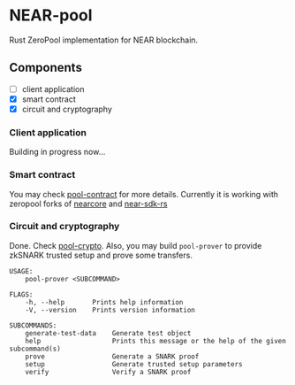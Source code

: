 # NEAR-pool

Rust ZeroPool implementation for NEAR blockchain.

## Components

- [ ] client application
- [x] smart contract
- [x] circuit and cryptography

### Client application

Building in progress now...

### Smart contract

You may check [pool-contract](https://github.com/zeropoolnetwork/NEAR-pool/tree/master/pool-contract#README) for more details.
Currently it is working with zeropool forks of [nearcore](https://github.com/zeropoolnetwork/nearcore) and [near-sdk-rs](https://github.com/zeropoolnetwork/near-sdk-rs)


### Circuit and cryptography

Done. Check [pool-crypto](https://github.com/zeropoolnetwork/NEAR-pool/tree/master/pool-crypto#README). Also, you may build `pool-prover` to provide zkSNARK trusted setup and prove some transfers.

```
USAGE:
    pool-prover <SUBCOMMAND>

FLAGS:
    -h, --help       Prints help information
    -V, --version    Prints version information

SUBCOMMANDS:
    generate-test-data    Generate test object
    help                  Prints this message or the help of the given subcommand(s)
    prove                 Generate a SNARK proof
    setup                 Generate trusted setup parameters
    verify                Verify a SNARK proof

```


